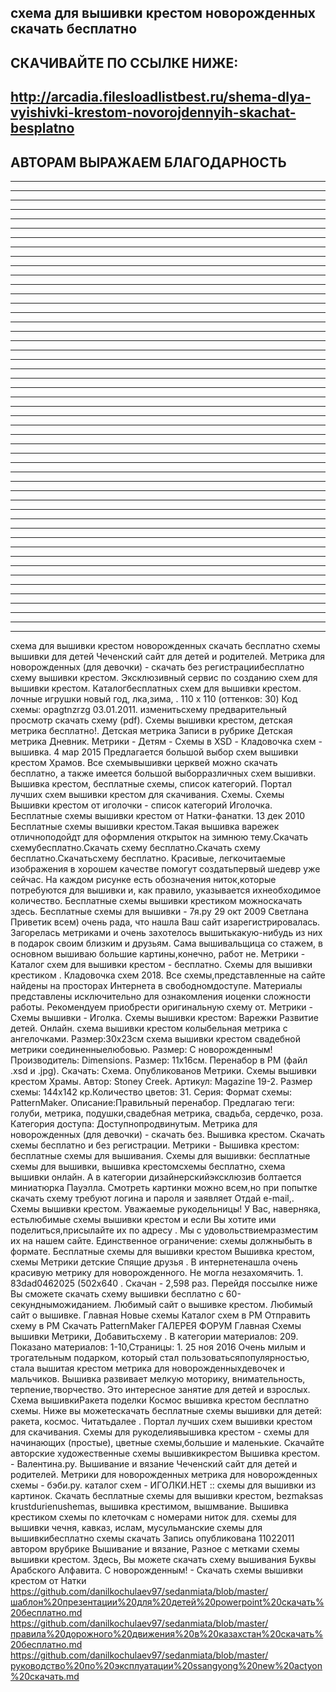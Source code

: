 схема для вышивки крестом новорожденных скачать бесплатно
--------------------------------------------------
СКАЧИВАЙТЕ ПО ССЫЛКЕ НИЖЕ:
--------------------------------------------------
http://arcadia.filesloadlistbest.ru/shema-dlya-vyishivki-krestom-novorojdennyih-skachat-besplatno
--------------------------------------------------
АВТОРАМ ВЫРАЖАЕМ БЛАГОДАРНОСТЬ
--------------------------------------------------
--------------------------------------------------
--------------------------------------------------
--------------------------------------------------
--------------------------------------------------
--------------------------------------------------
--------------------------------------------------
--------------------------------------------------
--------------------------------------------------
--------------------------------------------------
--------------------------------------------------
--------------------------------------------------
--------------------------------------------------
--------------------------------------------------
--------------------------------------------------
--------------------------------------------------
--------------------------------------------------
--------------------------------------------------
--------------------------------------------------
--------------------------------------------------
--------------------------------------------------
--------------------------------------------------
--------------------------------------------------
--------------------------------------------------
--------------------------------------------------
--------------------------------------------------
--------------------------------------------------
--------------------------------------------------
--------------------------------------------------
--------------------------------------------------
--------------------------------------------------
--------------------------------------------------
--------------------------------------------------
--------------------------------------------------
--------------------------------------------------
--------------------------------------------------
--------------------------------------------------
--------------------------------------------------
--------------------------------------------------
--------------------------------------------------
--------------------------------------------------
--------------------------------------------------
--------------------------------------------------
--------------------------------------------------
--------------------------------------------------
--------------------------------------------------
--------------------------------------------------
--------------------------------------------------
--------------------------------------------------
--------------------------------------------------
схема для вышивки крестом новорожденных скачать бесплатно схемы вышивки для детей  Чеченский сайт для детей и родителей. Метрика для новорожденных (для девочки) - скачать без регистрациибесплатно схему вышивки крестом. Эксклюзивный сервис по созданию схем для вышивки крестом. Каталогбесплатных схем для вышивки крестом.  лочные игрушки новый год, лка,зима, . 110 x 110 (оттенков: 30) Код схемы: opagtnzrzg  03.01.2011. изменитьсхему предварительный просмотр   скачать схему (pdf). Схемы вышивки крестом, детская метрика бесплатно!. Детская метрика  Записи в рубрике Детская метрика  Дневник. Метрики - Детям - Схемы в XSD - Кладовочка схем - вышивка. 4 мар 2015  Предлагается большой выбор схем вышивки крестом Храмов. Все схемывышивки церквей можно скачать бесплатно, а также имеется большой выборразличных схем вышивки. Вышивка крестом, бесплатные схемы, список категорий. Портал лучших схем вышивки крестом для скачивания. Схемы. Схемы Вышивки крестом от иголочки - список категорий  Иголочка. Бесплатные схемы вышивки крестом от Натки-фанатки. 13 дек 2010  Бесплатные схемы вышивки крестом.Такая вышивка варежек отличноподойдт для оформления открыток на зимнюю тему.Скачать схемубесплатно.Скачать схему бесплатно.Скачать схему бесплатно.Скачатьсхему бесплатно. Красивые, легкочитаемые изображения в хорошем качестве помогут создатьпервый шедевр уже сейчас. На каждом рисунке есть обозначения ниток,которые потребуются для вышивки и, как правило, указывается ихнеобходимое количество. Бесплатные схемы вышивки крестиком можноскачать здесь. Бесплатные схемы для вышивки - 7я.ру
29 окт 2009  Светлана Приветик всем) очень рада, что нашла Ваш сайт изарегистрировалась. Загорелась метриками и очень захотелось вышитькакую-нибудь из них в подарок своим близким и друзьям. Сама вышивальщица со стажем, в основном вышиваю большие картины,конечно, работ не. Метрики - Каталог схем для вышивки крестом - бесплатно. Схемы для вышивки крестиком . Кладовочка схем  2018. Все схемы,представленные на сайте найдены на просторах Интернета в свободномдоступе. Материалы представлены исключительно для ознакомления иоценки сложности работы. Рекомендуем приобрести оригинальную схему от. Метрики - Схемы вышивки - Иголка. Схемы вышивки крестом: Варежки  Развитие детей. Онлайн. схема вышивки крестом колыбельная метрика с ангелочками. Размер:30x23см  схема вышивки крестом свадебной метрики соединенныелюбовью. Размер:  С новорожденным! Производитель: Dimensions. Размер: 11x16см. Перенабор в РМ (файл .xsd и .jpg). Скачать: Схема. Опубликованов Метрики. Схемы вышивки крестом Храмы. Автор: Stoney Creek. Артикул: Magazine 19-2. Размер схемы: 144x142 кр.Количество цветов: 31. Серия: Формат схемы: PatternMaker. Описание:Правильный перенабор. Предлагаю теги: голуби, метрика, подушки,свадебная метрика, свадьба, сердечко, роза. Категория доступа: Доступнопродвинутым. Метрика для новорожденных (для девочки) - скачать без. Вышивка крестом. Скачать схемы бесплатно и без регистрации. Метрики - Вышивка крестом: бесплатные схемы для вышивания. Схемы для вышивки: бесплатные схемы для вышивки, вышивка крестомсхемы бесплатно, схема вышивки онлайн.  А в категории дизайнерскийэксклюзив болтается миниатюрка Пауэлла. Смотреть картинки можно всем,но при попытке скачать схему требуют логина и пароля и заявляет Отдай e-mail,. Схемы вышивки крестом. Уважаемые рукодельницы! У Вас, наверняка, естьлюбимые схемы вышивки крестом и если Вы хотите ими поделиться,присылайте их по адресу . Мы с удовольствиемразместим их на нашем сайте. Единственное ограничение: схемы должныбыть в формате. Бесплатные схемы для вышивки крестом
Вышивка крестом, схемы Метрики детские Спящие друзья . В интернетенашла очень красивую метрику для новорожденного. Не могла незахомячить. 1. 83dad0462025 (502x640 . Скачан - 2,598 раз. Перейдя поссылке ниже Вы сможете скачать схему вышивки бесплатно с 60-секундныможиданием. Любимый сайт о вышивке крестом.  Любимый сайт о вышивке. Главная Новые схемы  Каталог схем в PM  Отправить схему в PM  Скачать PatternMaker  ГАЛЕРЕЯ  ФОРУМ  Главная  Схемы вышивки  Метрики,  Добавитьсхему . В категории материалов: 209. Показано материалов: 1-10,Страницы: 1. 25 ноя 2016  Очень милым и трогательным подарком, который стал пользоватьсяпопулярностью, стала вышитая крестом метрика для новорожденныхдевочек и мальчиков. Вышивка развивает мелкую моторику, внимательность, терпение,творчество. Это интересное занятие для детей и взрослых. Схема вышивкиРакета поделки Космос вышивка крестом бесплатно схемы. Ниже вы можетескачать бесплатные схемы вышивки для детей: ракета, космос. Читатьдалее . Портал лучших схем вышивки крестом для скачивания. Схемы для рукоделиявышивка крестом - схемы для начинающих (простые), цветные схемы,большие и маленькие. Скачайте авторские художественные схемы вышивкикрестом Вышивка крестом. - Валентина.ру. Вышивание и вязание  Чеченский сайт для детей и родителей. Метрики для новорожденных метрика для новорожденных схемы - бэби.ру. каталог схем - ИГОЛКИ.НЕТ :: схемы для вышивки из картинок. Скачать бесплатные схемы для вышивки крестом, bezmaksas krustdurienushemas, вышивка крестимом, вышмвание. Вышивка крестиком схемы по клеточкам с номерами ниток для. схемы для вышивки чечня, кавказ, ислам, мусульманские схемы для вышивкибесплатно схемы скачать  Запись опубликована 11022011 автором врубрике Вышивание и вязание, Разное с метками схемы вышивки крестом. Здесь, Вы можете скачать схему вышивания Буквы Арабского Алфавита. С новорожденным! - Скачать схемы вышивки крестом от Натки
https://github.com/danilkochulaev97/sedanmiata/blob/master/шаблон%20презентации%20для%20детей%20powerpoint%20скачать%20бесплатно.md
https://github.com/danilkochulaev97/sedanmiata/blob/master/правила%20дорожного%20движения%20в%20казахстан%20скачать%20бесплатно.md
https://github.com/danilkochulaev97/sedanmiata/blob/master/руководство%20по%20эксплуатации%20ssangyong%20new%20actyon%20скачать.md